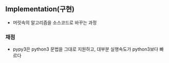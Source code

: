 ## Implementation(구현)
* 머릿속의 알고리즘을 소스코드로 바꾸는 과정

### 채점
* pypy3은 python3 문법을 그대로 지원하고, 대부분 실행속도가 python3보다 빠르다
